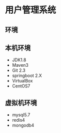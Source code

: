 # 用户管理系统

## 环境

## 本机环境
- JDK1.8
- Maven3
- Git 2.3
- springboot 2.X
- VirtualBox
- CentOS7

## 虚拟机环境

- mysql5.7
- redis4
- mongodb4
 


